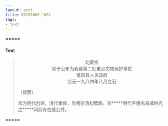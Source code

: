```yaml
---
layout: post
title: DSC01080-1081
tags:
- text
---
```


=====
#### Text
> <div align="center">北辰宫</div>
> 
> <div align="center">现予公布为我县第二批重点文物保护单位</div>
>
> <div align="center">莆田县人民政府</div>
>
> <div align="center">公元一九八四年八月立石</div>
>
> （背面）
>
> 宫为明代创建，清代重修，尚残存清初壁画。宫*\*\*\*\*明代平倭名将戚继光之*\*\*\*\*祠前有古戚公井。
>

=====